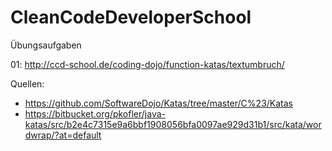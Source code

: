 ﻿# CleanCodeDeveloperSchool
Übungsaufgaben

01: http://ccd-school.de/coding-dojo/function-katas/textumbruch/



Quellen:

- https://github.com/SoftwareDojo/Katas/tree/master/C%23/Katas
- https://bitbucket.org/pkofler/java-katas/src/b2e4c7315e9a6bbf1908056bfa0097ae929d31b1/src/kata/wordwrap/?at=default
